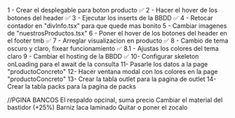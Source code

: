  
 1 - Crear el desplegable para boton producto ✅
 2 - Hacer el hover de los botones del header ✅
 3 - Ejecutar los inserts de la BBDD ✅
 4 - Retocar contador en "divInfo.tsx" para que quede mas bonito
 5 - Cambiar imagenes de "nuestrosProductos.tsx"
 6 - Poner el hover de los botones del header en el footer tmb ✅
 7 - Arreglar visualizacion en producto ✅
 8 - Cambio de tema oscuro y claro, fixear funcionamiento ✅
 8.1 - Ajustas los colores del tema claro 
 9 - Cambiar el hosting de la BBDD ✅
 10- Configurar skeleton onLoading para el await de la consulta
 11- Pasarle los datos a la page "productoConcreto"
 12- Hacer ventana modal con los colores en la page "productoConcreto"
 13- Crear la tabla outlet para la pagina de outlet
 14- Crear la tabla packs para la pagina de packs







 //PGINA BANCOS
 El respaldo opcinal, suma precio
 Cambiar el material del bastidor (+25%) Barniz laca laminado
 Quitar o poner el zocalo